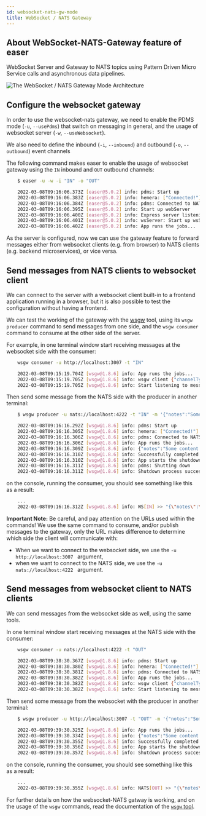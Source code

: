 ```yaml
---
id: websocket-nats-gw-mode
title: WebSocket / NATS Gateway
---
```


## About WebSocket-NATS-Gateway feature of easer

WebSocket Server and Gateway to NATS topics using Pattern Driven Micro Service calls and asynchronous data pipelines. 

![The WebSocket / NATS Gateway Mode Architecture](/easer/img/websocket-nats-gw-architecture.png)

## Configure the websocket gateway

In order to use the websocket-nats gateway, we need to enable the PDMS mode (`-u`, `--usePdms`) that switch on messaging in general,
and the usage of websocket server (`-w`, `--useWebsocket`).

We also need to define the inbound (`-i`, `--inbound`) and outbound (`-o`, `--outbound`) event channels 

The following command makes easer to enable the usage of websocket gateway using the `IN` inbound and `OUT` outbound channels:

```bash
    $ easer -u -w -i "IN" -o "OUT"

    2022-03-08T09:16:06.373Z [easer@5.0.2] info: pdms: Start up
    2022-03-08T09:16:06.383Z [easer@5.0.2] info: hemera: ["Connected!"]
    2022-03-08T09:16:06.384Z [easer@5.0.2] info: pdms: Connected to NATS
    2022-03-08T09:16:06.395Z [easer@5.0.2] info: Start up webServer
    2022-03-08T09:16:06.400Z [easer@5.0.2] info: Express server listening on port 3007
    2022-03-08T09:16:06.401Z [easer@5.0.2] info: wsServer: Start up wsServer adapter
    2022-03-08T09:16:06.402Z [easer@5.0.2] info: App runs the jobs...
```

As the server is configured, now we can use the gateway feature to forward messages 
either from websocket clients (e.g. from browser) to NATS clients (e.g. backend microservices), or vice versa.

## Send messages from NATS clients to websocket client

We can connect to the server with a websocket client built-in to a frontend application running in a browser,
but it is also possible to test the configuration without having a frontend.

We can test the working of the gateway with the [wsgw](https://github.com/tombenke/wsgw) tool,
using its `wsgw producer` command to send messages from one side,
and the `wsgw consumer` command to consume at the other side of the server.

For example, in one terminal window start receiving messages at the websocket side with the consumer:
```bash
    wsgw consumer -u http://localhost:3007 -t "IN"

    2022-03-08T09:15:19.704Z [wsgw@1.8.6] info: App runs the jobs...
    2022-03-08T09:15:19.705Z [wsgw@1.8.6] info: wsgw client {"channelType":"WS","uri":"http://localhost:3007","topic":"IN"}
    2022-03-08T09:15:19.705Z [wsgw@1.8.6] info: Start listening to messages on WebSocket "IN" topic
```

Then send some message from the NATS side with the producer in another terminal:
```bash
    $ wsgw producer -u nats://localhost:4222 -t "IN" -m '{"notes":"Some content..."}'

    2022-03-08T09:16:16.292Z [wsgw@1.8.6] info: pdms: Start up
    2022-03-08T09:16:16.305Z [wsgw@1.8.6] info: hemera: ["Connected!"]
    2022-03-08T09:16:16.306Z [wsgw@1.8.6] info: pdms: Connected to NATS
    2022-03-08T09:16:16.306Z [wsgw@1.8.6] info: App runs the jobs...
    2022-03-08T09:16:16.309Z [wsgw@1.8.6] info: {"notes":"Some content..."} >> [IN]
    2022-03-08T09:16:16.310Z [wsgw@1.8.6] info: Successfully completed.
    2022-03-08T09:16:16.310Z [wsgw@1.8.6] info: App starts the shutdown process...
    2022-03-08T09:16:16.311Z [wsgw@1.8.6] info: pdms: Shutting down
    2022-03-08T09:16:16.311Z [wsgw@1.8.6] info: Shutdown process successfully finished
```

on the console, running the consumer, you should see something like this as a result:
```bash
    ...
    2022-03-08T09:16:16.312Z [wsgw@1.8.6] info: WS[IN] >> "{\"notes\":\"Some content...\"}"
```

__Important Note:__
Be careful, and pay attention on the URLs used within the commands!
We use the same command to consume, and/or publish messages to the gateway, only the URL makes difference 
to determine which side the client will communicate with:
- When we want to connect to the websocket side, we use the `-u http://localhost:3007 ` argument,
- when we want to connect to the NATS side, we use the  `-u nats://localhost:4222 ` argument.

## Send messages from websocket client to NATS clients

We can send messages from the websocket side as well, using the same tools.

In one terminal window start receiving messages at the NATS side with the consumer:
```bash
    wsgw consumer -u nats://localhost:4222 -t "OUT"

    2022-03-08T09:38:30.367Z [wsgw@1.8.6] info: pdms: Start up
    2022-03-08T09:38:30.380Z [wsgw@1.8.6] info: hemera: ["Connected!"]
    2022-03-08T09:38:30.381Z [wsgw@1.8.6] info: pdms: Connected to NATS
    2022-03-08T09:38:30.382Z [wsgw@1.8.6] info: App runs the jobs...
    2022-03-08T09:38:30.382Z [wsgw@1.8.6] info: wsgw client {"channelType":"NATS","uri":"nats://localhost:4222","topic":"OUT"}
    2022-03-08T09:38:30.382Z [wsgw@1.8.6] info: Start listening to messages on NATS "OUT" topic
```

Then send some message from the websocket with the producer in another terminal:
```bash
    $ wsgw producer -u http://localhost:3007 -t "OUT" -m '{"notes":"Some content..."}'

    2022-03-08T09:39:30.325Z [wsgw@1.8.6] info: App runs the jobs...
    2022-03-08T09:39:30.334Z [wsgw@1.8.6] info: {"notes":"Some content..."} >> [OUT]
    2022-03-08T09:39:30.355Z [wsgw@1.8.6] info: Successfully completed.
    2022-03-08T09:39:30.356Z [wsgw@1.8.6] info: App starts the shutdown process...
    2022-03-08T09:39:30.357Z [wsgw@1.8.6] info: Shutdown process successfully finished
```

on the console, running the consumer, you should see something like this as a result:
```bash
    ...
    2022-03-08T09:39:30.355Z [wsgw@1.8.6] info: NATS[OUT] >> "{\"notes\":\"Some content...\"}"
```

For further details on how the websocket-NATS gatway is working, and on the usage of the `wsgw` commands,
read the documentation of the [`wsgw` tool](https://github.com/tombenke/wsgw).
